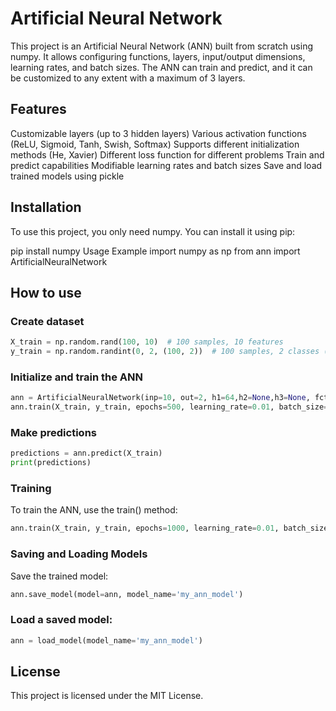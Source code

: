 # Artificial Neural Network
This project is an Artificial Neural Network (ANN) built from scratch using numpy. It allows configuring functions, layers, input/output dimensions, learning rates, and batch sizes. The ANN can train and predict, and it can be customized to any extent with a maximum of 3 layers.

## Features
Customizable layers (up to 3 hidden layers)
Various activation functions (ReLU, Sigmoid, Tanh, Swish, Softmax)
Supports different initialization methods (He, Xavier)
Different loss function for different problems
Train and predict capabilities
Modifiable learning rates and batch sizes
Save and load trained models using pickle

## Installation
To use this project, you only need numpy. You can install it using pip:

pip install numpy
Usage
Example
import numpy as np
from ann import ArtificialNeuralNetwork


## How to use
### Create dataset
```python
X_train = np.random.rand(100, 10)  # 100 samples, 10 features
y_train = np.random.randint(0, 2, (100, 2))  # 100 samples, 2 classes (one-hot encoded)
```

### Initialize and train the ANN
```python
ann = ArtificialNeuralNetwork(inp=10, out=2, h1=64,h2=None,h3=None, fct1='relu',fct2=None,fct3=None fout='softmax',pb ='classification', name='My_Ann')
ann.train(X_train, y_train, epochs=500, learning_rate=0.01, batch_size=32)
```

### Make predictions
```python
predictions = ann.predict(X_train)
print(predictions)
```
### Training
To train the ANN, use the train() method:
```python
ann.train(X_train, y_train, epochs=1000, learning_rate=0.01, batch_size=32)
```
### Saving and Loading Models
Save the trained model:
```python
ann.save_model(model=ann, model_name='my_ann_model')
```
### Load a saved model:
```python
ann = load_model(model_name='my_ann_model')
```

## License
This project is licensed under the MIT License.
